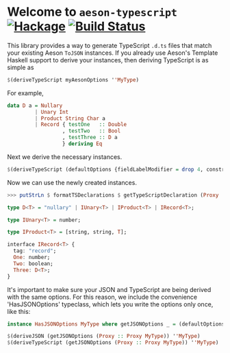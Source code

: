 
# Welcome to `aeson-typescript` [![Hackage](https://img.shields.io/hackage/v/aeson-typescript.svg)](https://hackage.haskell.org/package/aeson-typescript) [![Build Status](https://travis-ci.org/codedownio/aeson-typescript.svg)](https://travis-ci.org/codedownio/aeson-typescript)

This library provides a way to generate TypeScript `.d.ts` files that match your existing Aeson `ToJSON` instances.
If you already use Aeson's Template Haskell support to derive your instances, then deriving TypeScript is as simple as

```haskell
$(deriveTypeScript myAesonOptions ''MyType)
```

For example,

```haskell
data D a = Nullary
         | Unary Int
         | Product String Char a
         | Record { testOne   :: Double
                  , testTwo   :: Bool
                  , testThree :: D a
                  } deriving Eq
```

Next we derive the necessary instances.

```haskell
$(deriveTypeScript (defaultOptions {fieldLabelModifier = drop 4, constructorTagModifier = map toLower}) ''D)
```

Now we can use the newly created instances.

```haskell
>>> putStrLn $ formatTSDeclarations $ getTypeScriptDeclaration (Proxy :: Proxy D)

type D<T> = "nullary" | IUnary<T> | IProduct<T> | IRecord<T>;

type IUnary<T> = number;

type IProduct<T> = [string, string, T];

interface IRecord<T> {
  tag: "record";
  One: number;
  Two: boolean;
  Three: D<T>;
}
```

It's important to make sure your JSON and TypeScript are being derived with the same options. For this reason, we
include the convenience 'HasJSONOptions' typeclass, which lets you write the options only once, like this:

```haskell
instance HasJSONOptions MyType where getJSONOptions _ = (defaultOptions {fieldLabelModifier = drop 4})

$(deriveJSON (getJSONOptions (Proxy :: Proxy MyType)) ''MyType)
$(deriveTypeScript (getJSONOptions (Proxy :: Proxy MyType)) ''MyType)
```
